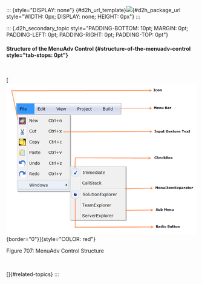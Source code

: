 ::: {style="DISPLAY: none"}
[](ms-xhelp:///?Id=d2h_url_template){#d2h_url_template}![](!package_url!){#d2h_package_url style="WIDTH: 0px; DISPLAY: none; HEIGHT: 0px"}
:::

::: {.d2h_secondary_topic style="PADDING-BOTTOM: 10pt; MARGIN: 0pt; PADDING-LEFT: 0pt; PADDING-RIGHT: 0pt; PADDING-TOP: 0pt"}
#### Structure of the MenuAdv Control {#structure-of-the-menuadv-control style="tab-stops: 0pt"}

 

[![Description: C:\\Users\\Dhileep\\Desktop\\Vol4-Documentation\\ScreenShots\\SL-Menu\\Control-Structure.png](ImagesExt/image30_618.png){border="0"}]{style="COLOR: red"}

Figure 707: MenuAdv Control Structure

 

[]{#related-topics}
:::
